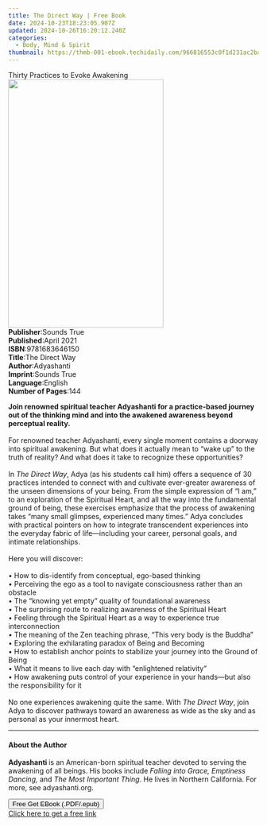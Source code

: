 ```yaml
---
title: The Direct Way | Free Book
date: 2024-10-23T18:23:05.907Z
updated: 2024-10-26T16:20:12.240Z
categories:
  - Body, Mind & Spirit
thumbnail: https://thmb-001-ebook.techidaily.com/966816553c0f1d231ac2ba9d43d645994a9e49abc1ff573b05e718e9ad028e7e.jpg
---
```

<main id="book-container">
  <div class="flex flex-col">
    <div class="book-brief flex-1 py-6 px-4 sm:p-6 md:py-10 md:px-8">
      <!-- brief-->
      <div class="book-brief-main">Thirty Practices to Evoke Awakening</div>
    </div>
    <div
      class="book-meta-info flex-1 grid gap-4 col-start-1 col-end-3 row-start-1 sm:mb-6 sm:grid-cols-4 lg:gap-6 lg:col-start-2 lg:row-end-6 lg:row-span-6 lg:mb-0"
    >
      <div
        class="book-meta-info-left place-content-center mt-4 p-4 text-sm leading-6 col-start-2 col-span-2 dark:text-slate-400"
      >
        <img
          class="w-full h-500 object-cover rounded-lg sm:h-255 sm:col-span-2 lg:col-span-full"
          src="https://img-001-ebook.techidaily.com/ca19b10fc6c6270adf62b233e84f053e247d43f474f19b8c635e822f27b2bf1b.jpg"
          alt=""
          width="312"
          height="500"
        />
      </div>
      <div
        class="book-meta-info-right mt-2 col-start-1 row-start-2 col-span-3 self-center"
      >
        <!-- meta data  -->
        <div class="flex flex-col px-4 md:px-8">
          <div class="flex-1">
            <strong>Publisher</strong>:<span class="px-2">Sounds True</span>
          </div>
          <div class="flex-1">
            <strong>Published</strong>:<span class="px-2">April 2021</span>
          </div>
          <div class="flex-1">
            <strong>ISBN</strong>:<span class="px-2">9781683646150</span>
          </div>
          <div class="flex-1">
            <strong>Title</strong>:<span class="px-2">The Direct Way</span>
          </div>
          <div class="flex-1">
            <strong>Author</strong>:<span class="px-2">Adyashanti</span>
          </div>
          <div class="flex-1">
            <strong>Imprint</strong>:<span class="px-2">Sounds True</span>
          </div>
          <div class="flex-1">
            <strong>Language</strong>:<span class="px-2">English</span>
          </div>
          <div class="flex-1">
            <strong>Number of Pages</strong>:<span class="px-2">144</span>
          </div>
        </div>
      </div>
    </div>
    <div class="book-description flex-1 py-6 px-4 sm:p-6 md:py-10 md:px-8">
      <div class="book-description-main">
        <div accordion-content="" id="description">
          <p>
            <b
              >Join renowned spiritual teacher Adyashanti for a practice-based
              journey out of the thinking mind and into the awakened awareness
              beyond perceptual reality.</b
            ><br /><br />For renowned teacher Adyashanti, every single moment
            contains a doorway into spiritual awakening. But what does it
            actually mean to “wake up” to the truth of reality? And what does it
            take to recognize these opportunities?<br /><br />In
            <i>The Direct Way</i>, Adya (as his students call him) offers a
            sequence of 30 practices intended to connect with and cultivate
            ever-greater awareness of the unseen dimensions of your being. From
            the simple expression of “I am,” to an exploration of the Spiritual
            Heart, and all the way into the fundamental ground of being, these
            exercises emphasize that the process of awakening takes “many small
            glimpses, experienced many times.” Adya concludes with practical
            pointers on how to integrate transcendent experiences into the
            everyday fabric of life—including your career, personal goals, and
            intimate relationships.<br /><br />Here you will discover:<br /><br />•
            How to dis-identify from conceptual, ego-based thinking<br />•
            Perceiving the ego as a tool to navigate consciousness rather than
            an obstacle<br />• The “knowing yet empty” quality of foundational
            awareness<br />• The surprising route to realizing awareness of the
            Spiritual Heart<br />• Feeling through the Spiritual Heart as a way
            to experience true interconnection<br />• The meaning of the Zen
            teaching phrase, “This very body is the Buddha”<br />• Exploring the
            exhilarating paradox of Being and Becoming<br />• How to establish
            anchor points to stabilize your journey into the Ground of Being<br />•
            What it means to live each day with “enlightened relativity”<br />•
            How awakening puts control of your experience in your hands—but also
            the responsibility for it<br /><br />No one experiences awakening
            quite the same. With <i>The Direct Way</i>, join Adya to discover
            pathways toward an awareness as wide as the sky and as personal as
            your innermost heart.
          </p>
        </div>
        <div class="accordion-fader"></div>
      </div>
    </div>
    <div class="book-excerpts flex-1 py-6 px-4 sm:p-6 md:py-10 md:px-8">
      <!-- excerpts-->
      <div class="book-excerpts-main">
        <hr />
        <h4 class="placeholder placeholder-heading">
          <span>About the Author</span>
        </h4>
        <p>
          <b>Adyashanti </b>is an American-born spiritual teacher devoted to
          serving the awakening of all beings. His books include
          <i>Falling into Grace, Emptiness Dancing,</i> and
          <i>The Most Important Thing</i>. He lives in Northern California. For
          more, see adyashanti.org.
        </p>
      </div>
    </div>
    <div
      class="book-about-author flex-1 py-6 px-4 sm:p-6 md:py-10 md:px-8"
    ></div>
    <div class="book-free-get flex-1 py-6 px-4 sm:p-6 md:py-10 md:px-8">
      <button
        id="btn-free-get"
        class="bg-blue-500 hover:bg-blue-700 text-white font-bold py-2 px-4 rounded"
      >
        Free Get EBook (.PDF/.epub)
      </button>
      <div id="countdown-display" class="px-2 text-lg mt-2"></div>
      <a
        id="free-link"
        class="hidden bg-blue-500 hover:bg-blue-700 text-white font-bold py-2 px-4 rounded"
        href="https://www.ebooks.com/en-us/book/210761630/the-direct-way/adyashanti/"
        target="_blank"
        >Click here to get a free link</a
      >
    </div>
    <script>
      let countdownTime = 0;
      let countdownInterval = null;
      document
        .getElementById('btn-free-get')
        .addEventListener('click', startCountdown);
      function startCountdown() {
        countdownTime = new Date().getTime() + 60000 * 3;
        countdownInterval = setInterval(updateCountdown, 1000);
        document.getElementById('btn-free-get').disabled = true;
        document
          .getElementById('btn-free-get')
          .classList.add('bg-gray-500', 'cursor-not-allowed');
      }
      function updateCountdown() {
        let currentTime = new Date().getTime();
        let timeLeft = countdownTime - currentTime;
        let secondsLeft = Math.floor(timeLeft / 1000);
        document.getElementById('countdown-display').innerHTML =
          `Remaining time: ${secondsLeft} seconds.`;
        if (secondsLeft <= 0) {
          clearInterval(countdownInterval);
          document.getElementById('btn-free-get').classList.add('hidden');
          document.getElementById('free-link').classList.remove('hidden');
          document.getElementById('countdown-display').innerHTML = '';
        }
      }
    </script>
  </div>
</main>

<ins class="adsbygoogle"
      style="display:block"
      data-ad-client="ca-pub-7571918770474297"
      data-ad-slot="8358498916"
      data-ad-format="auto"
      data-full-width-responsive="true"></ins>
    